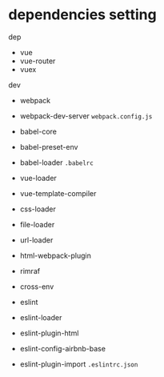 # dependencies setting

dep
- vue
- vue-router
- vuex


dev
- webpack
- webpack-dev-server
`webpack.config.js`

- babel-core
- babel-preset-env
- babel-loader
`.babelrc`

- vue-loader
- vue-template-compiler
- css-loader
- file-loader
- url-loader

- html-webpack-plugin

- rimraf
- cross-env

- eslint
- eslint-loader
- eslint-plugin-html
- eslint-config-airbnb-base
- eslint-plugin-import
`.eslintrc.json`
